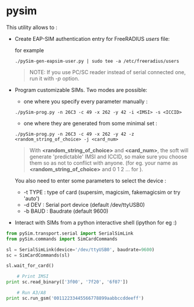 # pysim

This utility allows to :

* Create EAP-SIM authentication entry for FreeRADIUS *users* file:

  for example
  ```
  ./pySim-gen-eapsim-user.py | sudo tee -a /etc/freeradius/users
  ```
  
  > NOTE: If you use PC/SC reader instead of serial connected one, run it with *-p* option.  

* Program customizable SIMs. Two modes are possible:

  - one where you specify every parameter manually :

  ```
  ./pySim-prog.py -n 26C3 -c 49 -x 262 -y 42 -i <IMSI> -s <ICCID>
  ```

  - one where they are generated from some minimal set :


  ```
  ./pySim-prog.py -n 26C3 -c 49 -x 262 -y 42 -z <random_string_of_choice> -j <card_num>
  ```
  
  > With **<random_string_of_choice>** and **<card_num>**, the soft will generate
    'predictable' IMSI and ICCID, so make sure you choose them so as not to
    conflict with anyone. (for eg. your name as **<random_string_of_choice>** and
    0 1 2 ... for **<card num>**).

  You also need to enter some parameters to select the device :
   -  -t TYPE : type of card (supersim, magicsim, fakemagicsim or try 'auto')
   -  -d DEV  : Serial port device (default /dev/ttyUSB0)
   -  -b BAUD : Baudrate (default 9600)

* Interact with SIMs from a python interactive shell (ipython for eg :)

```python
from pySim.transport.serial import SerialSimLink
from pySim.commands import SimCardCommands

sl = SerialSimLink(device='/dev/ttyUSB0', baudrate=9600)
sc = SimCardCommands(sl)

sl.wait_for_card()

	# Print IMSI
print sc.read_binary(['3f00', '7f20', '6f07'])

	# Run A3/A8
print sc.run_gsm('00112233445566778899aabbccddeeff')
```
